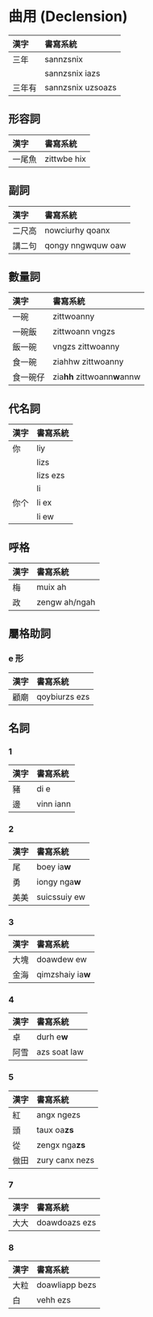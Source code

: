 # 曲用 (Declension)

| 漢字 | 書寫系統 |
| :--- | :--- |
| 三年 | sannzsnix |
| | sannzsnix iazs |
| 三年有 | sannzsnix uzsoazs |

## 形容詞

| 漢字 | 書寫系統 |
| :--- | :--- |
| 一尾魚 | zittwbe hix |

## 副詞

| 漢字 | 書寫系統 |
| :--- | :--- |
| 二尺高 | nowciurhy qoanx |
| 講二句 | qongy nngwquw oaw |

## 數量詞

| 漢字 | 書寫系統 |
| :--- | :--- |
| 一碗 | zittwoanny |
| 一碗飯 | zittwoann vngzs |
| 飯一碗 | vngzs zittwoanny |
| 食一碗 | ziahhw zittwoanny |
| 食一碗仔 | zia**hh** zittwoann**w**annw |

## 代名詞

| 漢字 | 書寫系統 |
| :--- | :--- |
| 你 | liy |
|| lizs |
|| lizs ezs |
|| li |
| 你个 | li ex |
|| li ew |

## 呼格

| 漢字 | 書寫系統 |
| :--- | :--- |
| 梅 | muix ah |
| 政 | zengw ah/ngah |

## 屬格助詞

### e 形

| 漢字 | 書寫系統 |
| :--- | :--- |
| 顧廟 | qoybiurzs ezs |

## 名詞

### 1

| 漢字 | 書寫系統 |
| :--- | :--- |
| 豬 | di e |
| 邊 | vinn iann |

### 2

| 漢字 | 書寫系統 |
| :--- | :--- |
| 尾 | boey ia**w** |
| 勇 | iongy nga**w** |
| 美美 | suicssuiy ew |

### 3

| 漢字 | 書寫系統 |
| :--- | :--- |
| 大塊 | doawdew ew |
| 金海 | qimzshaiy ia**w** |

### 4

| 漢字 | 書寫系統 |
| :--- | :--- |
| 卓 | durh e**w** |
| 阿雪 | azs soat law |

### 5

| 漢字 | 書寫系統 |
| :--- | :--- |
| 紅 | angx ngezs |
| 頭 | taux oa**zs** |
| 從 | zengx nga**zs** |
| 做田 | zury canx nezs |

### 7

| 漢字 | 書寫系統 |
| :--- | :--- |
| 大大 | doawdoazs ezs |

### 8

| 漢字 | 書寫系統 |
| :--- | :--- |
| 大粒 | doawliapp bezs |
| 白 | vehh ezs |
